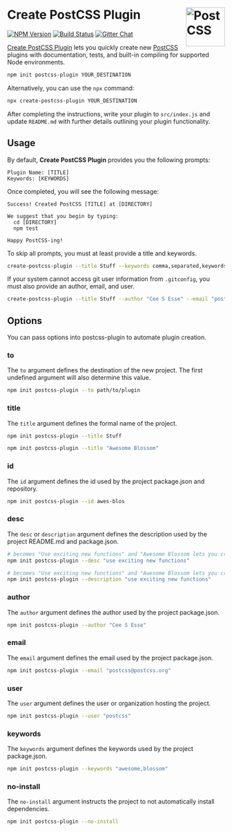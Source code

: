 # Create PostCSS Plugin [<img src="https://postcss.github.io/postcss/logo.svg" alt="PostCSS" width="90" height="90" align="right">][PostCSS]

[![NPM Version][npm-img]][npm-url]
[![Build Status][cli-img]][cli-url]
[![Gitter Chat][git-img]][git-url]

[Create PostCSS Plugin] lets you quickly create new [PostCSS] plugins with
documentation, tests, and built-in compiling for supported Node environments.

```sh
npm init postcss-plugin YOUR_DESTINATION
```

Alternatively, you can use the `npx` command:

```sh
npx create-postcss-plugin YOUR_DESTINATION
```

After completing the instructions, write your plugin to `src/index.js` and
update `README.md` with further details outlining your plugin functionality.

## Usage

By default, **Create PostCSS Plugin** provides you the following prompts:

```
Plugin Name: [TITLE]
Keywords: [KEYWORDS]
```

Once completed, you will see the following message:

```
Success! Created PostCSS [TITLE] at [DIRECTORY]

We suggest that you begin by typing:
  cd [DIRECTORY]
  npm test

Happy PostCSS-ing!
```

To skip all prompts, you must at least provide a title and keywords.

```sh
create-postcss-plugin --title Stuff --keywords comma,separated,keywords
```

If your system cannot access git user information from `.gitconfig`, you must
also provide an author, email, and user.

```sh
create-postcss-plugin --title Stuff --author "Cee S Esse" --email "postcss@postcss.org" --user ceesesse --keywords comma,separated,keywords
```

## Options

You can pass options into postcss-plugin to automate plugin creation.

### to

The `to` argument defines the destination of the new project. The first
undefined argument will also determine this value.

```sh
npm init postcss-plugin --to path/to/plugin
```

### title

The `title` argument defines the formal name of the project.

```sh
npm init postcss-plugin --title Stuff
```

```sh
npm init postcss-plugin --title "Awesome Blossom"
```

### id

The `id` argument defines the id used by the project package.json and
repository.

```sh
npm init postcss-plugin --id awes-blos
```

### desc

The `desc` or `description` argument defines the description used by the
project README.md and package.json.

```sh
# becomes "Use exciting new functions" and "Awesome Blossom lets you create new functions in CSS."
npm init postcss-plugin --desc "use exciting new functions"
```

```sh
# becomes "Use exciting new functions" and "Awesome Blossom lets you create new functions in CSS."
npm init postcss-plugin --description "use exciting new functions"
```

### author

The `author` argument defines the author used by the project package.json.

```sh
npm init postcss-plugin --author "Cee S Esse"
```

### email

The `email` argument defines the email used by the project package.json.

```sh
npm init postcss-plugin --email "postcss@postcss.org"
```

### user

The `user` argument defines the user or organization hosting the project.

```sh
npm init postcss-plugin --user "postcss"
```

### keywords

The `keywords` argument defines the keywords used by the project package.json.

```sh
npm init postcss-plugin --keywords "awesome,blossom"
```

### no-install

The `no-install` argument instructs the project to not automatically install
dependencies.

```sh
npm init postcss-plugin --no-install
```

[Create PostCSS Plugin]: https://github.com/csstools/create-postcss-plugin
[PostCSS]: https://github.com/postcss/postcss

[cli-img]: https://img.shields.io/travis/csstools/create-postcss-plugin/master.svg
[cli-url]: https://travis-ci.org/csstools/create-postcss-plugin
[git-img]: https://img.shields.io/badge/support-chat-blue.svg
[git-url]: https://gitter.im/postcss/postcss
[npm-img]: https://img.shields.io/npm/v/create-postcss-plugin.svg
[npm-url]: https://www.npmjs.com/package/create-postcss-plugin
